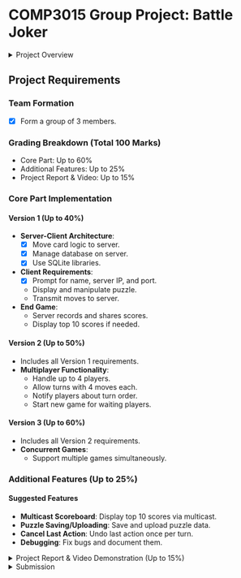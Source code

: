 # COMP3015 Group Project: Battle Joker

<details>
<summary>Project Overview</summary>

- **Game Concept**: Inspired by 2048 using poker cards.
- **Objective**: Combine cards to create a JOKER card.
- **Multiplayer Goal**: Enhance for online play.

</details>

## Project Requirements

### Team Formation
- [x] Form a group of 3 members.

### Grading Breakdown (Total 100 Marks)
- Core Part: Up to 60%
- Additional Features: Up to 25%
- Project Report & Video: Up to 15%

### Core Part Implementation

#### Version 1 (Up to 40%)

- **Server-Client Architecture**:
  - [x] Move card logic to server.
  - [x] Manage database on server.
  - [x] Use SQLite libraries.
- **Client Requirements**:
  - [x] Prompt for name, server IP, and port.
  - Display and manipulate puzzle.
  - Transmit moves to server.
- **End Game**:
  - Server records and shares scores.
  - Display top 10 scores if needed.

#### Version 2 (Up to 50%)

- Includes all Version 1 requirements.
- **Multiplayer Functionality**:
  - Handle up to 4 players.
  - Allow turns with 4 moves each.
  - Notify players about turn order.
  - Start new game for waiting players.

#### Version 3 (Up to 60%)

- Includes all Version 2 requirements.
- **Concurrent Games**:
  - Support multiple games simultaneously.

### Additional Features (Up to 25%)

#### Suggested Features
- **Multicast Scoreboard**: Display top 10 scores via multicast.
- **Puzzle Saving/Uploading**: Save and upload puzzle data.
- **Cancel Last Action**: Undo last action once per turn.
- **Debugging**: Fix bugs and document them.

<details>
<summary>Project Report & Video Demonstration (Up to 15%)</summary>

- Complete a project report using the template.
- Record a video demonstration:
  - Show team members.
  - Demonstrate server and client interactions.
  - Use multiple computers for gameplay.

</details>

<details>
<summary>Submission</summary>

- **Program Zip**: Include entire project folder.
- **Video File**: MP4 format, < 500GB.
- **Deadline**: Submit all files before the deadline.

</details>
